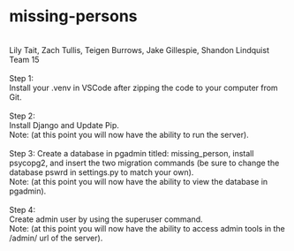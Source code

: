 # missing-persons
<br>
Lily Tait, Zach Tullis, Teigen Burrows, Jake Gillespie, Shandon Lindquist
<br>
Team 15
<br><br>
Step 1:
<br>
Install your .venv in VSCode after zipping the code to your computer from Git.
<br><br>
Step 2:
<br>
Install Django and Update Pip.<br>
Note: (at this point you will now have the ability to run the server).
<br><br>
Step 3:
Create a database in pgadmin titled: missing_person, install psycopg2, and
insert the two migration commands (be sure to change the database pswrd in settings.py to match your own).<br>
Note: (at this point you will now have the ability to view the database in pgadmin).
<br><br>
Step 4:
<br>
Create admin user by using the superuser command.<br>
Note: (at this point you will now have the ability to access admin tools in the /admin/ url of the server).


